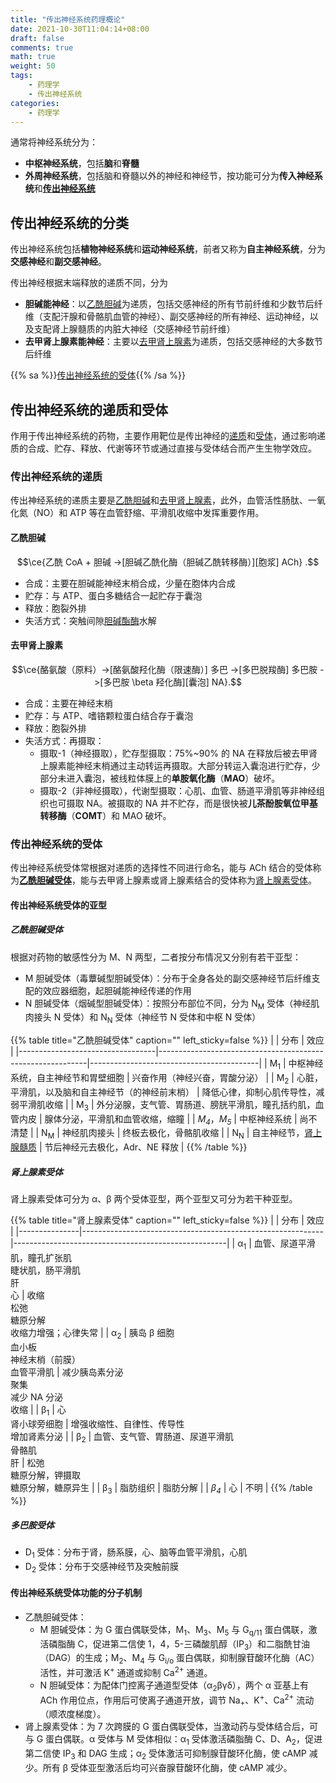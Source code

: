 ```yaml
---
title: "传出神经系统药理概论"
date: 2021-10-30T11:04:14+08:00
draft: false
comments: true
math: true
weight: 50
tags:
    - 药理学
    - 传出神经系统
categories:
    - 药理学
---
```


通常将神经系统分为：
- **中枢神经系统**，包括**脑**和**脊髓**
- **外周神经系统**，包括脑和脊髓以外的神经和神经节，按功能可分为**传入神经系统**和[**传出神经系统**](#传出神经系统的分类)

<!--more-->

## 传出神经系统的分类

传出神经系统包括**植物神经系统**和**运动神经系统**，前者又称为**自主神经系统**，分为**交感神经**和**副交感神经**。

传出神经根据末端释放的递质不同，分为
- **胆碱能神经**：以[乙酰胆碱](#乙酰胆碱)为递质，包括交感神经的所有节前纤维和少数节后纤维（支配汗腺和骨骼肌血管的神经）、副交感神经的所有神经、运动神经，以及支配肾上腺髓质的内脏大神经（交感神经节前纤维）
- **去甲肾上腺素能神经**：主要以[去甲肾上腺素](#去甲肾上腺素)为递质，包括交感神经的大多数节后纤维

{{% sa %}}[传出神经系统的受体](#传出神经系统的受体){{% /sa %}}

## 传出神经系统的递质和受体

作用于传出神经系统的药物，主要作用靶位是传出神经的[递质](#传出神经系统的递质递质)和[受体](#传出神经系统的受体)，通过影响递质的合成、贮存、释放、代谢等环节或通过直接与受体结合而产生生物学效应。

### 传出神经系统的递质

传出神经系统的递质主要是[乙酰胆碱](#乙酰胆碱)和[去甲肾上腺素](#去甲肾上腺素)，此外，血管活性肠肽、一氧化氮（NO）和 ATP 等在血管舒缩、平滑肌收缩中发挥重要作用。

#### 乙酰胆碱

$$\ce{乙酰 CoA + 胆碱 ->[胆碱乙酰化酶（胆碱乙酰转移酶）][胞浆] ACh}
.$$

- 合成：主要在胆碱能神经末梢合成，少量在胞体内合成
- 贮存：与 ATP、蛋白多糖结合一起贮存于囊泡
- 释放：胞裂外排
- 失活方式：突触间隙<ins>胆碱酯酶</ins>水解

#### 去甲肾上腺素

$$\ce{酪氨酸（原料）->[酪氨酸羟化酶（限速酶）] 多巴 ->[多巴脱羧酶] 多巴胺 ->[多巴胺 \beta 羟化酶][囊泡] NA}.$$

- 合成：主要在神经末梢
- 贮存：与 ATP、嗜铬颗粒蛋白结合存于囊泡
- 释放：胞裂外排
- 失活方式：再摄取：
    - 摄取-1（神经摄取），贮存型摄取：75%\~90% 的 NA 在释放后被去甲肾上腺素能神经末梢通过主动转运再摄取。大部分转运入囊泡进行贮存，少部分未进入囊泡，被线粒体膜上的**单胺氧化酶**（**MAO**）破坏。
    - 摄取-2（非神经摄取），代谢型摄取：心肌、血管、肠道平滑肌等非神经组织也可摄取 NA。被摄取的 NA 并不贮存，而是很快被**儿茶酚胺氧位甲基转移酶**（**COMT**）和 MAO 破坏。

### 传出神经系统的受体

传出神经系统受体常根据对递质的选择性不同进行命名，能与 ACh 结合的受体称为[**乙酰胆碱受体**](#乙酰胆碱受体)，能与去甲肾上腺素或肾上腺素结合的受体称为[肾上腺素受体](#肾上腺素受体)。

#### 传出神经系统受体的亚型

##### 乙酰胆碱受体

根据对药物的敏感性分为 M、N 两型，二者按分布情况又分别有若干亚型：
- M 胆碱受体（毒蕈碱型胆碱受体）：分布于全身各处的副交感神经节后纤维支配的效应器细胞，起胆碱能神经传递的作用
- N 胆碱受体（烟碱型胆碱受体）：按照分布部位不同，分为 N<sub>M</sub> 受体（神经肌肉接头 N 受体）和 N<sub>N</sub> 受体（神经节 N 受体和中枢 N 受体）

{{% table title="乙酰胆碱受体" caption="" left_sticky=false %}}
|                                  | 分布                                                       | 效应                                     |
|----------------------------------|------------------------------------------------------------|------------------------------------------|
| M<sub>1</sub>                    | 中枢神经系统，自主神经节和胃壁细胞                         | 兴奋作用（神经兴奋，胃酸分泌）           |
| M<sub>2</sub>                    | 心脏，平滑肌，以及脑和自主神经节（的神经前末梢）           | 降低心律，抑制心肌传导性，减弱平滑肌收缩 |
| M<sub>3</sub>                    | 外分泌腺，支气管、胃肠道、膀胱平滑肌，瞳孔括约肌，血管内皮 | 腺体分泌，平滑肌和血管收缩，缩瞳         |
| *M<sub>4</sub>*，*M<sub>5</sub>* | 中枢神经系统                                               | 尚不清楚                                 |
| N<sub>M</sub>                    | 神经肌肉接头                                               | 终板去极化，骨骼肌收缩                   |
| N<sub>N</sub>                    | 自主神经节，<ins>肾上腺髓质</ins>                          | 节后神经元去极化，Adr、NE 释放           |
{{% /table %}}

##### 肾上腺素受体

肾上腺素受体可分为 α、β 两个受体亚型，两个亚型又可分为若干种亚型。

{{% table title="肾上腺素受体" caption="" left_sticky=false %}}
|               | 分布                                                       | 效应                                                |
|---------------|------------------------------------------------------------|-----------------------------------------------------|
| α<sub>1</sub> | 血管、尿道平滑肌，瞳孔扩张肌<br/>睫状肌，肠平滑肌<br/>肝<br/>心    | 收缩<br/>松弛<br/>糖原分解<br/>收缩力增强；心律失常 |
| α<sub>2</sub> | 胰岛 β 细胞<br/>血小板<br/>神经末梢（前膜）<br/>血管平滑肌 | 减少胰岛素分泌<br/>聚集<br/>减少 NA 分泌<br/>收缩   |
| β<sub>1</sub> | 心<br/>肾小球旁细胞                                        | 增强收缩性、自律性、传导性<br/>增加肾素分泌         |
| β<sub>2</sub> | 血管、支气管、胃肠道、尿道平滑肌<br/>骨骼肌<br/>肝         | 松弛<br/>糖原分解，钾摄取<br/>糖原分解，糖原异生    |
| β<sub>3</sub> | 脂肪组织                                                   | 脂肪分解                                            |
| *β<sub>4</sub>* | 心                                                         | 不明                                                |
{{% /table %}}

##### *多巴胺受体*

- D<sub>1</sub> 受体：分布于肾，肠系膜，心、脑等血管平滑肌，心肌
- D<sub>2</sub> 受体：分布于交感神经节及突触前膜

#### 传出神经系统受体功能的分子机制

- 乙酰胆碱受体：
    - M 胆碱受体：为 G 蛋白偶联受体，M<sub>1</sub>、M<sub>3</sub>、M<sub>5</sub> 与 G<sub>q/11</sub> 蛋白偶联，激活磷脂酶 C，促进第二信使 1，4，5-三磷酸肌醇（IP<sub>3</sub>）和二脂酰甘油（DAG）的生成；M<sub>2</sub>、M<sub>4</sub> 与 G<sub>i/o</sub> 蛋白偶联，抑制腺苷酸环化酶（AC）活性，并可激活 K<sup>+</sup> 通道或抑制 Ca<sup>2+</sup> 通道。
    - N 胆碱受体：为配体门控离子通道型受体（α<sub>2</sub>βγδ），两个 α 亚基上有 ACh 作用位点，作用后可使离子通道开放，调节 Na<sub>+</sub>、K<sup>+</sup>、Ca<sup>2+</sup> 流动（顺浓度梯度）。
- 肾上腺素受体：为 7 次跨膜的 G 蛋白偶联受体，当激动药与受体结合后，可与 G 蛋白偶联。α 受体与 M 受体相似：α<sub>1</sub> 受体激活磷脂酶 C、D、A<sub>2</sub>，促进第二信使 IP<sub>3</sub> 和 DAG 生成；α<sub>2</sub> 受体激活可抑制腺苷酸环化酶，使 cAMP 减少。所有 β 受体亚型激活后均可兴奋腺苷酸环化酶，使 cAMP 减少。
